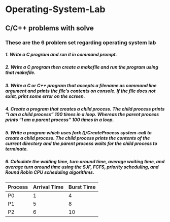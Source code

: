 # Operating-System-Lab
## C/C++ problems with solve

### These are the 6 problem set regarding operating system lab

##### 1. Write a C program and run it in command prompt.

##### 2. Write a C program then create a makefile and run the program using that makefile.

##### 3. Write a C or C++ program that accepts a filename as command line argument and prints the file’s contents on console. If the file does not exist, print some error on the screen.

##### 4. Create a program that creates a child process. The child process prints “I am a child process” 100 times in a loop. Whereas the parent process prints “I am a parent process” 100 times in a loop.

##### 5. Write a program which uses fork ()/CreateProcess system-call to create a child process. The child process prints the contents of the current directory and the parent process waits for the child process to terminate.

##### 6. Calculate the waiting time, turn around time, average waiting time, and average turn around time using the SJF, FCFS, priority scheduling, and Round Robin CPU scheduling algorithms.

| Process | Arrival TIme | Burst Time |
| ------- | ------------ | ---------- |
| P0      | 1            | 4          |
| P1      | 5            | 8          |
| P2      | 6            | 10         |
